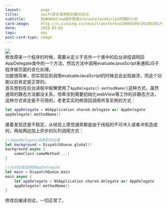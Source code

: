 ```yaml
---
layout:         page
title:          swift异步调用和对象间互动
subtitle:       在WKWebView组件使用evaluateJavaScript时蹚的小坑
card-image:		http://n.sinaimg.cn/news/transform/w1000h500/20180301/RqX2-fwnpcns6091105.jpg
date:           2018-03-02
tags:           mac
post-card-type: image
---
```

![](http://n.sinaimg.cn/news/transform/w1000h500/20180301/RqX2-fwnpcns6091105.jpg)  
修改原来一个程序的时候，需要从定义于另外一个类中的后台进程调用回AppDelegate类中的一个方法，然后方法中调用evaluateJavaScript来通知JS子程序做页面的变化处理。  
功能很简单，但实现后到调用evaluateJavaScript的时候总会出现崩溃，而这个功能以前肯定是正常的。  
首先想到在后台进程中偷懒使用了`AppDelegate().methodName()`这种方式，虽然通常的静态方法都没关系，但牵涉到需要初始化webView等工作的非静态方法，这种方式肯定是不可用的，老老实实的修改回调用共享实例的方式：  
```swift
let appDelegate = NSApplication.shared.delegate as? AppDelegate
appDelegate?.methodName()
```
接着发现还是不稳定，从经验上感觉通常都是由于线程的不可冲入或者冲突造成的，再给两边加上异步的队列调用方式：  
```swift
//从AppDelegate调用到后台类
let background = DispatchQueue.global()
background.async {
    someClass.someMethod(...)
}

//从后台类回调到AppDelegate
let main = DispatchQueue.main
main.async {
    let appDelegate = NSApplication.shared.delegate as? AppDelegate
    appDelegate?.methodName()
}
```
修改后编译测试，一切正常了。  

